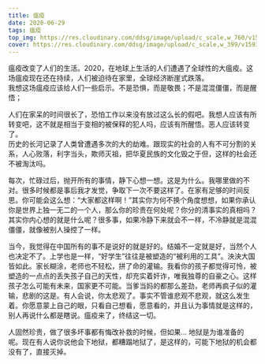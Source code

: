 ```yaml
---
title: 瘟疫
date: 2020-06-29
tags: 瘟疫
top_img: https://res.cloudinary.com/ddsg/image/upload/c_scale,w_760/v1593411324/eberhard-grossgasteiger-er8Bjy-33v4-unsplash_av10ul.jpg
cover: https://res.cloudinary.com/ddsg/image/upload/c_scale,w_399/v1593411324/eberhard-grossgasteiger-er8Bjy-33v4-unsplash_av10ul.jpg
---
```


瘟疫改变了人们的生活。2020，在地球上生活的人们遭遇了全球性的大瘟疫。这场瘟疫现在还在持续，人们被迫待在家里，全球经济断崖式跌落。  
我想这场瘟疫应该给人们一些启示。不是恐惧，而是敬畏；不是混混僵僵，而是醒悟；

人们在家呆的时间很长了，恐怕工作以来没有放过这么长的假吧。我想人应该有所转变吧，这不就是相当于变相的被保释的犯人吗，应该有所醒悟。恶人应该转变了。  
历史的长河记录了人类曾遭遇多次的大的劫难。跟现实的社会的人有不可分割的关系，人心败落，利字当头，欺师灭祖，把华夏民族的文化毁之于但，这样的社会还不被淘汰吗。  

每次，忙碌过后，抛开所有的事情，静下心想一想。这是为什么。我哪里做的不对。很多时候都是事后我才发觉，争取下一次不要这样了。在家有足够的时间反思。你可能会这么想：“大家都这样啊！”其实你为何不换个角度想想，如果你承认你是世界上独一无二的一个人，那么你的珍贵在何处呢？你分的清事实的真相吗？其实你内心想的就是什么呢？很多事，如果冷静下来就会不一样，不冷静就是混混僵僵，就像被别人操控了一样。  

当今，我觉得在中国所有的事不是说好的就是好的。结婚不一定就是好，当然个人也决定不了。上学也是一样，“好学生”往往是被塑造的“被利用的工具”。泱泱大国皆如此。家长糊涂，老师也不轻松，拼了命的灌输。我看你的孩子都觉得可怜，被塑造的一点点的丢失孩子自己的天性，却充实着奸诈，唯我独尊的自豪之心。这样孩子怎么可能有未来，国家更不可能。当爹当妈的都那么差劲，老师再疯子似的灌输，悲剧的这是。有人会说，你太悲观了。事实不管谁悲观不悲观，就这么发生着。你愿意蒙上自己的眼，只看自己想看，愿意看的，并且认为事情就是这样的，别人再说什么都是瞎说。瘟疫来了，终结这一切。  

人固然珍贵，做了很多坏事都有悔改补救的时候，但如果... 地狱是为谁准备的呢。现在有人说你说他会下地狱，都糟蹋地狱了，是这样的，可能下地狱的机会都没有了，直接灭掉。